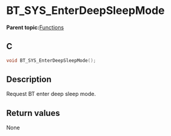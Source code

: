 # BT\_SYS\_EnterDeepSleepMode

**Parent topic:**[Functions](GUID-3BA3D179-61EF-4BA9-B3F7-837E2DFA76A4.md)

## C

```c
void BT_SYS_EnterDeepSleepMode();
```

## Description

Request BT enter deep sleep mode.

## Return values

None

